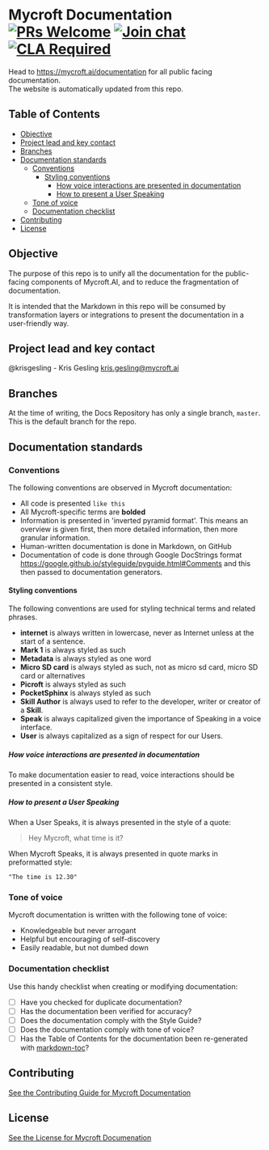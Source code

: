 
Mycroft Documentation 
[![PRs Welcome](https://img.shields.io/badge/PRs-welcome-brightgreen.svg)](http://makeapullrequest.com) 
[![Join chat](https://img.shields.io/badge/Mattermost-join_chat-brightgreen.svg)](https://chat.mycroft.ai/community/channels/documentation)
[![CLA Required](https://img.shields.io/badge/CLA%3F-Required-blue.svg)](https://mycroft.ai/cla) 
==========

Head to https://mycroft.ai/documentation for all public facing documentation.  
The website is automatically updated from this repo.

## Table of Contents
- [Objective](#objective)
- [Project lead and key contact](#project-lead-and-key-contact)
- [Branches](#branches)
- [Documentation standards](#documentation-standards)
  * [Conventions](#conventions)
    + [Styling conventions](#styling-conventions)
      - [How voice interactions are presented in documentation](#how-voice-interactions-are-presented-in-documentation)
      - [How to present a User Speaking](#how-to-present-a-user-speaking)
  * [Tone of voice](#tone-of-voice)
  * [Documentation checklist](#documentation-checklist)
- [Contributing](#contributing)
- [License](#license)

## Objective
The purpose of this repo is to unify all the documentation for the public-facing components of Mycroft.AI, and to reduce the fragmentation of documentation.

It is intended that the Markdown in this repo will be consumed by transformation layers or integrations to present the documentation in a user-friendly way.

## Project lead and key contact

@krisgesling - Kris Gesling [kris.gesling@mycroft.ai](mailto:kris.gesling@mycroft.ai)

## Branches

At the time of writing, the Docs Repository has only a single branch, `master`. This is the default branch for the repo.

## Documentation standards

### Conventions

The following conventions are observed in Mycroft documentation:  

* All code is presented `like this`
* All Mycroft-specific terms are **bolded**
* Information is presented in 'inverted pyramid format'. This means an overview is given first, then more detailed information, then more granular information.
* Human-written documentation is done in Markdown, on GitHub
* Documentation of code is done through Google DocStrings format https://google.github.io/styleguide/pyguide.html#Comments and this then passed to documentation generators.


#### Styling conventions

The following conventions are used for styling technical terms and related phrases.

* **internet** is always written in lowercase, never as Internet unless at the start of a sentence.
* **Mark 1** is always styled as such
* **Metadata** is always styled as one word
* **Micro SD card** is always styled as such, not as micro sd card, micro SD card or alternatives
* **Picroft** is always styled as such
* **PocketSphinx** is always styled as such
* **Skill Author** is always used to refer to the developer, writer or creator of a **Skill**.
* **Speak** is always capitalized given the importance of Speaking in a voice interface.
* **User** is always capitalized as a sign of respect for our Users.

##### How voice interactions are presented in documentation

To make documentation easier to read, voice interactions should be presented in a consistent style.

##### How to present a User Speaking

When a User Speaks, it is always presented in the style of a quote:

> Hey Mycroft, what time is it?

When Mycroft Speaks, it is always presented in quote marks in preformatted style:

`"The time is 12.30"`

### Tone of voice

Mycroft documentation is written with the following tone of voice:

* Knowledgeable but never arrogant
* Helpful but encouraging of self-discovery
* Easily readable, but not dumbed down

### Documentation checklist

Use this handy checklist when creating or modifying documentation:

- [ ] Have you checked for duplicate documentation?
- [ ] Has the documentation been verified for accuracy?
- [ ] Does the documentation comply with the Style Guide?
- [ ] Does the documentation comply with tone of voice?
- [ ] Has the Table of Contents for the documentation been re-generated with [markdown-toc](https://github.com/jonschlinkert/markdown-toc)?

## Contributing
[See the Contributing Guide for Mycroft Documentation](CONTRIBUTING.md)

## License
[See the License for Mycroft Documenation](LICENSE.md)
